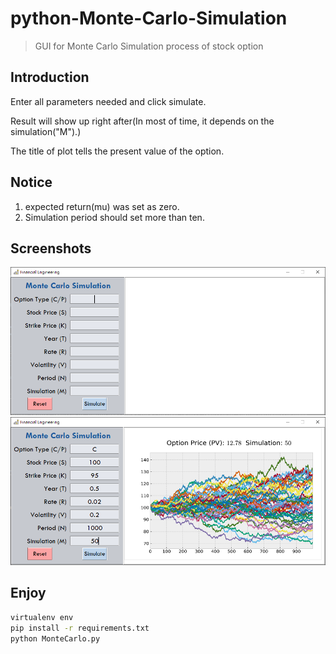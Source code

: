 # python-Monte-Carlo-Simulation
> GUI for Monte Carlo Simulation process of stock option

**Introduction**
---
Enter all parameters needed and click simulate.

Result will show up right after(In most of time, it depends on the simulation("M").)


The title of plot tells the present value of the option.


**Notice**
---
1. expected return(mu) was set as zero.
2. Simulation period should set more than ten.

**Screenshots**
---
![](./sc_1.png)
![](./sc_2.png)

**Enjoy**
---

```bash
virtualenv env
pip install -r requirements.txt
python MonteCarlo.py
```
